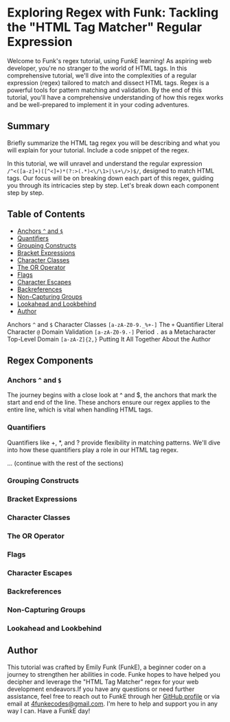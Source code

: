 # Exploring Regex with Funk: Tackling the "HTML Tag Matcher" Regular Expression

Welcome to Funk's regex tutorial, using FunkE learning! As aspiring web developer, you're no stranger to the world of HTML tags. In this comprehensive tutorial, we'll dive into the complexities of a regular expression (regex) tailored to match and dissect HTML tags. Regex is a powerful tools for pattern matching and validation. By the end of this tutorial, you'll have a comprehensive understanding of how this regex works and be well-prepared to implement it in your coding adventures.

## Summary

Briefly summarize the HTML tag regex you will be describing and what you will explain for your tutorial. Include a code snippet of the regex.

In this tutorial, we will unravel and understand the regular expression `/^<([a-z]+)([^<]+)*(?:>(.*)<\/\1>|\s+\/>)$/`, designed to match HTML tags. Our focus will be on breaking down each part of this regex, guiding you through its intricacies step by step. Let's break down each component step by step.

## Table of Contents

- [Anchors `^` and `$`](#anchors)
- [Quantifiers](#quantifiers)
- [Grouping Constructs](#grouping-constructs)
- [Bracket Expressions](#bracket-expressions)
- [Character Classes](#character-classes)
- [The OR Operator](#the-or-operator)
- [Flags](#flags)
- [Character Escapes](#character-escapes)
- [Backreferences](#backreferences)
- [Non-Capturing Groups](#non-capturing-groups)
- [Lookahead and Lookbehind](#lookahead-and-lookbehind)
- [Author](#author)

Anchors `^` and `$`
Character Classes `[a-zA-Z0-9._%+-]`
The `+` Quantifier
Literal Character `@`
Domain Validation `[a-zA-Z0-9.-]`
Period `.` as a Metacharacter
Top-Level Domain `[a-zA-Z]{2,}`
Putting It All Together
About the Author

## Regex Components

### Anchors `^` and `$` <a name="anchors"></a>
The journey begins with a close look at ^ and $, the anchors that mark the start and end of the line. These anchors ensure our regex applies to the entire line, which is vital when handling HTML tags.

### Quantifiers <a name="quantifiers"></a>
Quantifiers like +, *, and ? provide flexibility in matching patterns. We'll dive into how these quantifiers play a role in our HTML tag regex.

... (continue with the rest of the sections)

### Grouping Constructs

### Bracket Expressions

### Character Classes

### The OR Operator

### Flags

### Character Escapes

### Backreferences
### Non-Capturing Groups
### Lookahead and Lookbehind

## Author
This tutorial was crafted by Emily Funk (FunkE), a beginner coder on a journey to strengthen her abilities in code. Funke hopes to have helped you decipher and leverage the "HTML Tag Matcher" regex for your web development endeavors.If you have any questions or need further assistance, feel free to reach out to FunkE through her [GitHub profile](https://github.com/4FunkE) or via email at 4funkecodes@gmail.com. I'm here to help and support you in any way I can. Have a FunkE day!